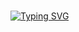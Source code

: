 # 
<a href="https://git.io/typing-svg"><img src="https://readme-typing-svg.demolab.com?font=Fira+Code&size=30&pause=1000&color=F70000&width=435&lines=Andom-Ashik-20;How+vexingly+quick+daft+zebras+jump" alt="Typing SVG" /></a>

